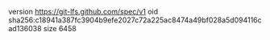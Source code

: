 version https://git-lfs.github.com/spec/v1
oid sha256:c18941a387fc3904b9efe2027c72a225ac8474a49bf028a5d094116cad136038
size 6458
